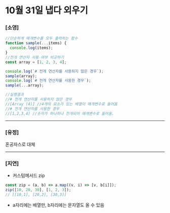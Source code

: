 # 10월 31일 냅다 외우기

### [소영]

```js
//단순하게 매개변수를 모두 출력하는 함수
function sample(...items) {
  console.log(items);
}
//전개 연산자 사용 여부 비교하기
const array = [1, 2, 3, 4];

console.log(`# 전개 연산자를 사용하지 않은 경우`);
sample(array);
console.log(`# 전개 연산자를 사용한 경우`);
sample(...array);

//실행결과
//# 전개 연산자를 사용하지 않은 경우
//[Array (4)] //4개의 요소가 있는 배열이 매개변수로 들어옴
//# 전개 연산자를 사용한 경우
//[1,2,3,4] //숫자가 하나하나 전개되어 매개변수로 들어옴.
```

<hr>

### [유정]
혼공자스로 대체

<hr>

### [지연]

- 커스텀메서드 zip

```js
const zip = (a, b) => a.map((v, i) => [v, b[i]]);
zip([10, 20, 30], [1, 2, 3]);
// [[10,1], [20,2], [30,3]]
```

- a자리에는 배열만, b자리에는 문자열도 올 수 있음
